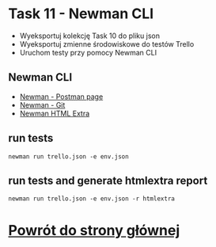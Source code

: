 # Task 11 - Newman CLI

* Wyeksportuj kolekcję Task 10 do pliku json
* Wyeksportuj zmienne środowiskowe do testów Trello
* Uruchom testy przy pomocy Newman CLI

## Newman CLI

* [Newman - Postman page](https://learning.postman.com/docs/collections/using-newman-cli/command-line-integration-with-newman/)
* [Newman - Git](https://github.com/postmanlabs/newman)
* [Newman HTML Extra](https://www.npmjs.com/package/newman-reporter-htmlextra)

## run tests

```text
newman run trello.json -e env.json
```

## run tests and generate htmlextra report

```text
newman run trello.json -e env.json -r htmlextra
```

# [Powrót do strony głównej](../../README.md)